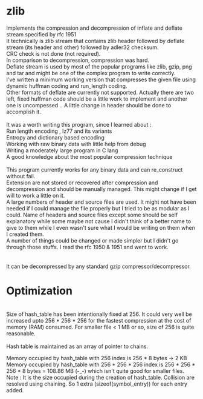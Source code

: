 # zlib

Implements the compression and decompression of inflate and deflate stream specified by rfc 1951 <br>
It technically is zlib stream that contains zlib header followed by deflate stream (its header and other) followed by adler32 checksum. <br>
CRC check is not done (not required). <br>
In comparison to decompression, compression was hard. <br>
Deflate stream is used by most of the popular programs like zlib, gzip, png and tar and might be one of the complex program to write correctly. <br>
I've written a minimum working version that compresses the given file using dynamic huffman coding and run_length coding. <br> 
Other formats of deflate are currently not supported. Actually there are two left, fixed huffman code should be a little work to implement and another one is uncompessed .. A little change in header should be done to accomplish it. <br>
<br>
It was a worth writing this program, since I learned about : 
<br> Run length encoding , lz77 and its variants
<br> Entropy and dictionary based encoding 
<br> Working with raw binary data with little help from debug
<br> Writing a moderately large program in C lang
<br> A good knowledge about the most popular compression technique
<br> <br>
This program currently works for any binary data and can re_construct without fail. <br>
Extension are not stored or recovered after compression and decompression and should be manually managed. This might change if I get will to work a little on it. <br>
A large numbers of header and source files are used. It might not have been needed if I could manage the file properly but I tried to be as modular as I could. Name of headers and source files except some should be self explanatory while some maybe not cause I didn't think of a better name to give to them while I even wasn't sure what I would be writing on them when I created them. 
<br>
A number of things could be changed or made simpler but I didn't go through those stuffs. I read the rfc 1950 & 1951 and went to work. <br>
<br> 
<br>
It can be decompressed by any standard gzip compressor/decompressor.
<br>
# Optimization 
<br>
Size of hash_table has been intentionally fixed at 256. It could very well be increased upto 256 * 256 * 256 for the fastest compression at the cost of memory (RAM) consumed. For smaller file < 1 MB or so, size of 256 is quite reasonable. 
<br>
<br> Hash table is maintained as an array of pointer to chains.

Memory occupied by hash_table with 256 index is 256 * 8 bytes -> 2 KB <br>
Memory occupied by  hash_table with 256 * 256 * 256 index is 256 * 256 * 256 * 8 bytes = 108.86 MB (-_-) which isn't quite good for smaller files. <br>
Note : It is the size occupied during the creation of hash_table. Collision are resolved using chaining. So 1 extra (sizeof(symbol_entry)) for each entry added.
<br>
